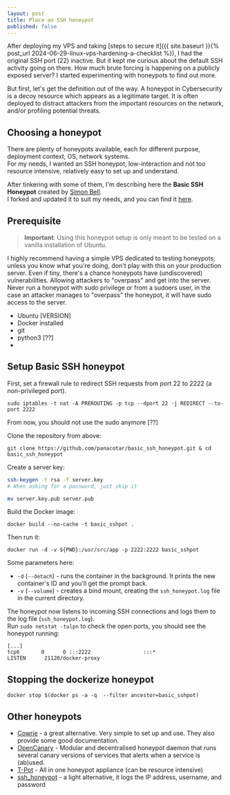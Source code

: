 ```yaml
---
layout: post
title: Place an SSH honeypot
published: false
---
```


After deploying my VPS and taking [steps to secure it]({{ site.baseurl }}{% post_url 2024-06-29-linux-vps-hardening-a-checklist %}), I had the original SSH port (22) inactive. But it kept me curious about the default SSH activity going on there. How much brute forcing is happening on a publicly exposed server? I started experimenting with honeypots to find out more.

But first, let's get the definition out of the way. A honeypot in Cybersecurity is a decoy resource which appears as a legitimate target. It is often deployed to distract attackers from the important resources on the network, and/or profiling potential threats.

## Choosing a honeypot
There are plenty of honeypots available, each for different purpose, deployment context, OS, network systems.   
For my needs, I wanted an SSH honeypot, low-interaction and not too resource intensive, relatively easy to set up and understand. 

After tinkering with some of them, I'm describing here the **Basic SSH Honeypot** created by [Simon Bell](https://github.com/sjbell/basic_ssh_honeypot).    
I forked and updated it to suit my needs, and you can find it [here](https://github.com/panacotar/basic_ssh_honeypot).

## Prerequisite
> **Important**: Using this honeypot setup is only meant to be tested on a vanilla installation of Ubuntu.

I highly recommend having a simple VPS dedicated to testing honeypots; unless you know what you're doing, don't play with this on your production server. Even if tiny, there's a chance honeypots have (undiscovered) vulnerabilities. Allowing attackers to "overpass" and get into the server.   
Never run a honeypot with sudo privilege or from a sudoers user, in the case an attacker manages to "overpass" the honeypot, it will have sudo access to the server.

- Ubuntu [VERSION]
- Docker installed
- git
- python3 [??] 
- 

## Setup Basic SSH honeypot
First, set a firewall rule to redirect SSH requests from port 22 to 2222 (a non-privileged port).
```
sudo iptables -t nat -A PREROUTING -p tcp --dport 22 -j REDIRECT --to-port 2222
```
From now, you should not use the sudo anymore [??]

Clone the repository from above: 
```
git clone https://github.com/panacotar/basic_ssh_honeypot.git & cd basic_ssh_honeypot
```

Create a server key:
```sh
ssh-keygen -t rsa -f server.key 
# When asking for a password, just skip it

mv server.key.pub server.pub
```

Build the Docker image:
```
docker build --no-cache -t basic_sshpot .
```
Then run it:
```
docker run -d -v ${PWD}:/usr/src/app -p 2222:2222 basic_sshpot
```
Some parameters here:
- `-d` (`--detach`) - runs the container in the background. It prints the new container's ID and you'll get the prompt back.
- `-v` (`--volume`) - creates a bind mount, creating the `ssh_honeypot.log` file in the current directory.

The honeypot now listens to incoming SSH connections and logs them to the log file (`ssh_honeypot.log`).   
Run `sudo netstat -tulpn` to check the open ports, you should see the honeypot running:
```
[...]
tcp6       0      0 :::2222                 :::*                    LISTEN      21120/docker-proxy  
```

## Stopping the dockerize honeypot
```
docker stop $(docker ps -a -q  --filter ancestor=basic_sshpot)
```

## Other honeypots
- [Cowrie](https://github.com/cowrie/cowrie) - a great alternative. Very simple to set up and use. They also provide some good documentation.
- [OpenCanary](https://github.com/thinkst/opencanary) - Modular and decentralised honeypot daemon that runs several canary versions of services that alerts when a service is (ab)used.
- [T-Pot](https://github.com/telekom-security/tpotce) - All in one honeypot appliance (can be resource intensive)
- [ssh_honeypot](https://github.com/droberson/ssh-honeypot) - a light alternative, it logs the IP address, username, and password